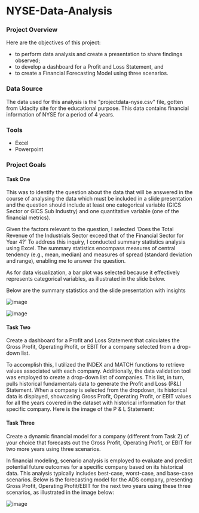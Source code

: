# NYSE-Data-Analysis

### Project Overview
Here are the objectives of this project:
- to perform data analysis and create a presentation to share findings observed;
- to develop a dashboard for a Profit and Loss Statement, and
- to create a Financial Forecasting Model using three scenarios.

### Data Source
The data used for this analysis is the "projectdata-nyse.csv" file, gotten from Udacity site for the educational purpose. This data contains financial information of NYSE for a period of 4 years. 

### Tools
- Excel
- Powerpoint

### Project Goals
#### Task One
This was to identify the question about the data that will be answered in the course of analysing the data which must be included in a slide presentation and the question should include at least one categorical variable (GICS Sector or GICS Sub
Industry) and one quantitative variable (one of the financial metrics).

Given the factors relevant to the question, I selected 'Does the Total Revenue of the Industrials Sector exceed that of the Financial Sector for Year 4?' To address this inquiry, I conducted summary statistics analysis using Excel. The summary statistics encompass measures of central tendency (e.g., mean, median) and measures of spread (standard deviation and range), enabling me to answer the question.

As for data visualization, a bar plot was selected because it effectively represents categorical variables, as illustrated in the slide below.

Below are the summary statistics and the slide presentation with insights

![image](https://github.com/Aroglobal1/NYSE-Data-Analysis/assets/148555924/f8f566e5-e1b6-4402-aca0-abac953940d4)


![image](https://github.com/Aroglobal1/NYSE-Data-Analysis/assets/148555924/0932fc8c-4509-46c5-9299-ee8d74041ca4)



#### Task Two
Create a dashboard for a Profit and Loss Statement that calculates the Gross Profit, Operating Profit, or EBIT for a company selected from a drop-down list.


To accomplish this, I utilized the INDEX and MATCH functions to retrieve values associated with each company. Additionally, the data validation tool was employed to create a drop-down list of companies. This list, in turn, pulls historical fundamentals data to generate the Profit and Loss (P&L) Statement. When a company is selected from the dropdown, its historical data is displayed, showcasing Gross Profit, Operating Profit, or EBIT values for all the years covered in the dataset with historical information for that specific company. Here is the image of the P & L Statement:


#### Task Three
Create a dynamic financial model for a company (different from Task 2) of your choice that forecasts out
the Gross Profit, Operating Profit, or EBIT for two more years using three scenarios.

In financial modeling, scenario analysis is employed to evaluate and predict potential future outcomes for a specific company based on its historical data. This analysis typically includes best-case, worst-case, and base-case scenarios. Below is the forecasting model for the ADS company, presenting Gross Profit, Operating Profit/EBIT for the next two years using these three scenarios, as illustrated in the image below:

![image](https://github.com/Aroglobal1/NYSE-Data-Analysis/assets/148555924/2fa31b19-b0c1-4266-b102-4348e41e40d6)


